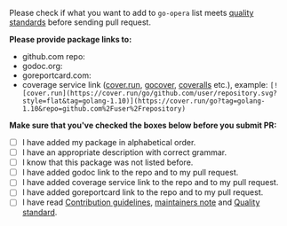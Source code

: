 Please check if what you want to add to `go-opera` list meets [quality standards](https://github.com/Fantom-foundation/go-opera/blob/master/CONTRIBUTING.md#quality-standard) before sending pull request.

**Please provide package links to:**

- github.com repo:
- godoc.org:
- goreportcard.com:
- coverage service link ([cover.run](https://cover.run/), [gocover](http://gocover.io/), [coveralls](https://coveralls.io/) etc.), example: `[![cover.run](https://cover.run/go/github.com/user/repository.svg?style=flat&tag=golang-1.10)](https://cover.run/go?tag=golang-1.10&repo=github.com%2Fuser%2Frepository)`

**Make sure that you've checked the boxes below before you submit PR:**
- [ ] I have added my package in alphabetical order.
- [ ] I have an appropriate description with correct grammar.
- [ ] I know that this package was not listed before.
- [ ] I have added godoc link to the repo and to my pull request.
- [ ] I have added coverage service link to the repo and to my pull request.
- [ ] I have added goreportcard link to the repo and to my pull request.
- [ ] I have read [Contribution guidelines](https://github.com/Fantom-foundation/go-opera/blob/master/CONTRIBUTING.md#contribution-guidelines), [maintainers note](https://github.com/Fantom-foundation/go-opera/blob/master/CONTRIBUTING.md#maintainers) and [Quality standard](https://github.com/Fantom-foundation/go-opera/blob/master/CONTRIBUTING.md#quality-standard).
